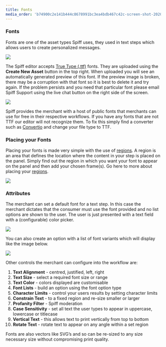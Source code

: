```yaml
---
title: Fonts
media_order: 'b74900c2e141b444c8678991bc3ea4bdb467c42c-screen-shot-2020-05-03-at-101954-pm.png,210f25906042709d16dac1510e0cc1d459d5ec8d-screen-shot-2020-03-25-at-45021-pm.png,ff018ba8964a8642639db783061d7c14b127ee5f-screen-shot-2020-03-25-at-45055-pm.png,Screen Shot 2020-09-25 at 4.28.22 pm.png,Screen Shot 2020-09-25 at 4.54.32 pm.png'
---
```


### Fonts

Fonts are one of the asset types Spiff uses, they used in text steps which allows users to create personalized messages.

![](https://help.spiff.com.au/user/pages/04.Spiff-Concepts/06.Asset-Library/01.fonts/Screen%20Shot%202020-09-25%20at%204.28.22%20pm.png)

The Spiff editor accepts [True Type (.ttf)](https://en.wikipedia.org/wiki/TrueType) fonts. They are uploaded using the **Create New Asset** button in the top right. When uploaded you will see an automatically generated preview of this font. If the preview image is broken, there may be a corruption with that font so it is best to delete it and try again. If the problem persists and you need that particular font please email Spiff Support using the live chat button on the right side of the screen.   

![](https://help.spiff.com.au/user/pages/04.Spiff-Concepts/06.Asset-Library/01.fonts/Screen%20Shot%202020-09-25%20at%204.55.47%20pm.png)

Spiff provides the merchant with a host of public fonts that merchants can use for free in their respective workflows. If you have any fonts that are not TTF our editor will not recognize them. To fix this simply find a converter such as [Convertio](https://convertio.co/otf-ttf/) and change your file type to TTF.

### Placing your Fonts

Placing your fonts is made very simple with the use of [regions](https://help.spiff.com.au/spiff-concepts/workflows/step-details/regions). A region is an area that defines the location where the content in your step is placed on the panel. Simply find out the region in which you want your font to appear on the panel and then add your chosen frame(s). Go here to more about placing your [regions](https://help.spiff.com.au/spiff-concepts/workflows/step-details/regions).

![](https://help.spiff.com.au/user/pages/04.Spiff-Concepts/06.Asset-Library/01.fonts/Screen%20Shot%202020-09-25%20at%205.25.55%20pm.png)

### Attributes

The merchant can set a default font for a text step. In this case the merchant dictates that the consumer must use the font provided and no list options are shown to the user. The user is just presented with a text field with a (configurable) color picker.

![](https://help.spiff.com.au/user/pages/04.Spiff-Concepts/06.Asset-Library/01.fonts/210f25906042709d16dac1510e0cc1d459d5ec8d-screen-shot-2020-03-25-at-45021-pm.png)

You can also create an option with a list of font variants which will display like the image below.

![](https://help.spiff.com.au/user/pages/04.Spiff-Concepts/06.Asset-Library/01.fonts/ff018ba8964a8642639db783061d7c14b127ee5f-screen-shot-2020-03-25-at-45055-pm.png)

Other controls the merchant can configure into the workflow are: 

1. **Text Alignment** - centred, justified, left, right
2. **Text Size** - select a required font size or range
3. **Text Color** - colors displayed are customisable
4. **Font Lists** - build an option using the font option type 
5. **Character Limits** - control your users results by setting character limits
6. **Constrain Text** - to a fixed region and re-size smaller or larger
7. **Profanity Filter** - Spiff moderation 
8. **Case Sensitivity** - set all text the user types to appear in uppercase, lowercase or titlecase
9. **Vertical Text** - this allows text to print vertically from top to bottom 
10. **Rotate Text** - rotate text to appear on any angle within a set region


Fonts are also vectors like SVG’s and so can be re-sized to any size necessary size without compromising print quality. 